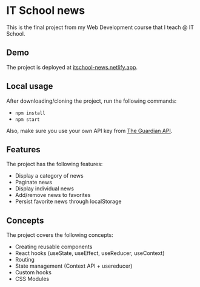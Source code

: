 # IT School news

This is the final project from my Web Development course that I teach @ IT School.

## Demo

The project is deployed at [itschool-news.netlify.app](https://itschool-news.netlify.app).

## Local usage

After downloading/cloning the project, run the following commands:
* `npm install`
* `npm start`

Also, make sure you use your own API key from [The Guardian API](https://open-platform.theguardian.com/documentation/).

## Features

The project has the following features:
* Display a category of news
* Paginate news
* Display individual news
* Add/remove news to favorites
* Persist favorite news through localStorage

## Concepts

The project covers the following concepts:
* Creating reusable components
* React hooks (useState, useEffect, useReducer, useContext)
* Routing
* State management (Context API + usereducer)
* Custom hooks
* CSS Modules
